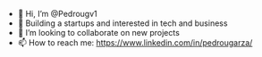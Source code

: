 - 👋 Hi, I’m @Pedrougv1
- 👀 Building a startups and interested in tech and business
- 💞️ I’m looking to collaborate on new projects
- 📫 How to reach me: https://www.linkedin.com/in/pedrougarza/

<!---
Pedrougv1/Pedrougv1 is a ✨ special ✨ repository because its `README.md` (this file) appears on your GitHub profile.
You can click the Preview link to take a look at your changes.
--->
